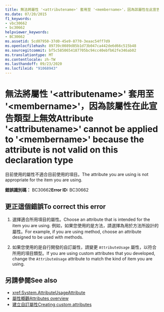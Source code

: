 ```yaml
---
title: 無法將屬性 '<attributename>' 套用至 '<membername>'，因為該屬性在此宣告類型上無效
ms.date: 07/20/2015
f1_keywords:
- vbc30662
- bc30662
helpviewer_keywords:
- BC30662
ms.assetid: 5cd07950-37d0-45e9-8770-3eaac54ff7d9
ms.openlocfilehash: 89739c0089d85b1d73b047ca442de6d66c515b48
ms.sourcegitcommit: bf5c5850654187705bc94cc40ebfb62fe346ab02
ms.translationtype: MT
ms.contentlocale: zh-TW
ms.lasthandoff: 09/23/2020
ms.locfileid: "91068943"
---
```

# <a name="attribute-attributename-cannot-be-applied-to-membername-because-the-attribute-is-not-valid-on-this-declaration-type"></a><span data-ttu-id="ba95a-102">無法將屬性 '\<attributename>' 套用至 '\<membername>'，因為該屬性在此宣告類型上無效</span><span class="sxs-lookup"><span data-stu-id="ba95a-102">Attribute '\<attributename>' cannot be applied to '\<membername>' because the attribute is not valid on this declaration type</span></span>

<span data-ttu-id="ba95a-103">目前使用的屬性不適合目前使用的項目。</span><span class="sxs-lookup"><span data-stu-id="ba95a-103">The attribute you are using is not appropriate for the item you are using.</span></span>  
  
 <span data-ttu-id="ba95a-104">**錯誤識別碼：** BC30662</span><span class="sxs-lookup"><span data-stu-id="ba95a-104">**Error ID:** BC30662</span></span>  
  
## <a name="to-correct-this-error"></a><span data-ttu-id="ba95a-105">更正這個錯誤</span><span class="sxs-lookup"><span data-stu-id="ba95a-105">To correct this error</span></span>  
  
1. <span data-ttu-id="ba95a-106">選擇適合所用項目的屬性。</span><span class="sxs-lookup"><span data-stu-id="ba95a-106">Choose an attribute that is intended for the item you are using.</span></span> <span data-ttu-id="ba95a-107">例如，如果您使用的是方法，請選擇為用於方法所設計的屬性。</span><span class="sxs-lookup"><span data-stu-id="ba95a-107">For example, if you are using method, choose an attribute designed to be used with methods.</span></span>  
  
2. <span data-ttu-id="ba95a-108">如果您使用的是自行開發的自訂屬性，請變更 `AttributeUsage` 屬性，以符合所用的項目類型。</span><span class="sxs-lookup"><span data-stu-id="ba95a-108">If you are using custom attributes that you developed, change the `AttributeUsage` attribute to match the kind of item you are using.</span></span>  
  
## <a name="see-also"></a><span data-ttu-id="ba95a-109">另請參閱</span><span class="sxs-lookup"><span data-stu-id="ba95a-109">See also</span></span>

- <xref:System.AttributeUsageAttribute>
- [<span data-ttu-id="ba95a-110">屬性概觀</span><span class="sxs-lookup"><span data-stu-id="ba95a-110">Attributes overview</span></span>](../programming-guide/concepts/attributes/index.md)
- [<span data-ttu-id="ba95a-111">建立自訂屬性</span><span class="sxs-lookup"><span data-stu-id="ba95a-111">Creating custom attributes</span></span>](../programming-guide/concepts/attributes/creating-custom-attributes.md)
